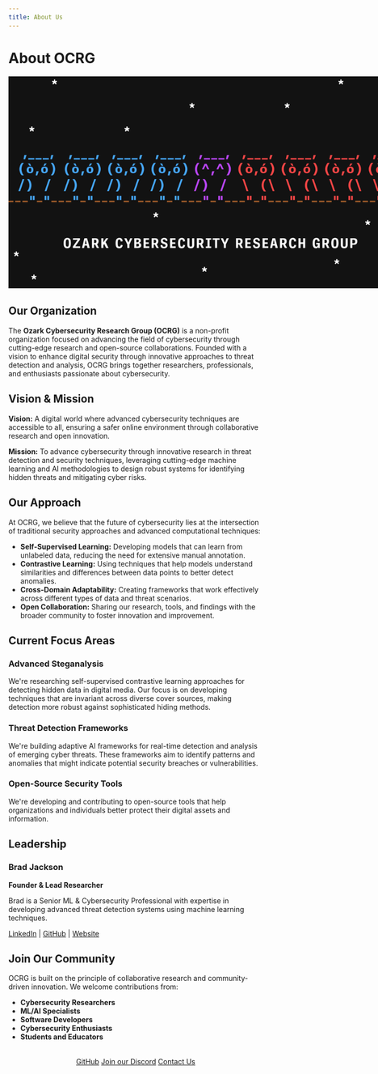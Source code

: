 ```yaml
---
title: About Us
---
```


# About OCRG

<div align="center">
  <img src="../assets/images/ocrg-banner-050.png" alt="OCRG Banner" class="banner" style="max-width: 800px;" />
</div>

## Our Organization

The **Ozark Cybersecurity Research Group (OCRG)** is a non-profit organization focused on advancing the field of cybersecurity through cutting-edge research and open-source collaborations. Founded with a vision to enhance digital security through innovative approaches to threat detection and analysis, OCRG brings together researchers, professionals, and enthusiasts passionate about cybersecurity.

## Vision & Mission

**Vision:** A digital world where advanced cybersecurity techniques are accessible to all, ensuring a safer online environment through collaborative research and open innovation.

**Mission:** To advance cybersecurity through innovative research in threat detection and security techniques, leveraging cutting-edge machine learning and AI methodologies to design robust systems for identifying hidden threats and mitigating cyber risks.

## Our Approach

At OCRG, we believe that the future of cybersecurity lies at the intersection of traditional security approaches and advanced computational techniques:

- **Self-Supervised Learning:** Developing models that can learn from unlabeled data, reducing the need for extensive manual annotation.
- **Contrastive Learning:** Using techniques that help models understand similarities and differences between data points to better detect anomalies.
- **Cross-Domain Adaptability:** Creating frameworks that work effectively across different types of data and threat scenarios.
- **Open Collaboration:** Sharing our research, tools, and findings with the broader community to foster innovation and improvement.

## Current Focus Areas

### Advanced Steganalysis
We're researching self-supervised contrastive learning approaches for detecting hidden data in digital media. Our focus is on developing techniques that are invariant across diverse cover sources, making detection more robust against sophisticated hiding methods.

### Threat Detection Frameworks
We're building adaptive AI frameworks for real-time detection and analysis of emerging cyber threats. These frameworks aim to identify patterns and anomalies that might indicate potential security breaches or vulnerabilities.

### Open-Source Security Tools
We're developing and contributing to open-source tools that help organizations and individuals better protect their digital assets and information.

## Leadership

<div class="team-grid">
  <div class="team-card">
    <div class="team-card-content">
      <h3>Brad Jackson</h3>
      <p><strong>Founder & Lead Researcher</strong></p>
      <p>Brad is a Senior ML & Cybersecurity Professional with expertise in developing advanced threat detection systems using machine learning techniques.</p>
      <div class="social-links">
        <a href="https://linkedin.com/in/bradley-jackson-a73a92191" target="_blank">LinkedIn</a> | 
        <a href="https://github.com/iron-hope-shop" target="_blank">GitHub</a> | 
        <a href="https://brad-jackson.com" target="_blank">Website</a>
      </div>
    </div>
  </div>
</div>

## Join Our Community

OCRG is built on the principle of collaborative research and community-driven innovation. We welcome contributions from:

- **Cybersecurity Researchers**
- **ML/AI Specialists**
- **Software Developers**
- **Cybersecurity Enthusiasts**
- **Students and Educators**

<div style="text-align: center; margin: 2rem 0;">
  <a href="https://github.com/OCRG" class="btn btn-primary">GitHub</a>
  <a href="https://discord.gg/6SDUxJzSdr" class="btn btn-primary">Join our Discord</a>
  <a href="../contact/" class="btn btn-outline">Contact Us</a>
</div> 